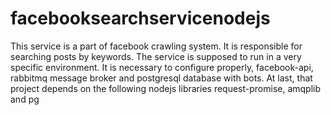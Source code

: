 # facebooksearchservicenodejs
This service is a part of facebook crawling system. It is responsible for searching posts by keywords.
The service is supposed to run in a very specific environment.
It is necessary to configure properly, facebook-api, rabbitmq message broker and postgresql database with bots.
At last, that project depends on the following nodejs libraries request-promise, amqplib and pg
